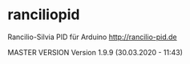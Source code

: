 # ranciliopid
Rancilio-Silvia PID für Arduino http://rancilio-pid.de

MASTER VERSION
Version 1.9.9 (30.03.2020 - 11:43)


